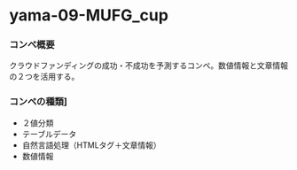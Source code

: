 # yama-09-MUFG_cup

### コンペ概要
クラウドファンディングの成功・不成功を予測するコンペ。数値情報と文章情報の２つを活用する。

### コンペの種類]
- ２値分類
- テーブルデータ
- 自然言語処理（HTMLタグ＋文章情報）
- 数値情報
